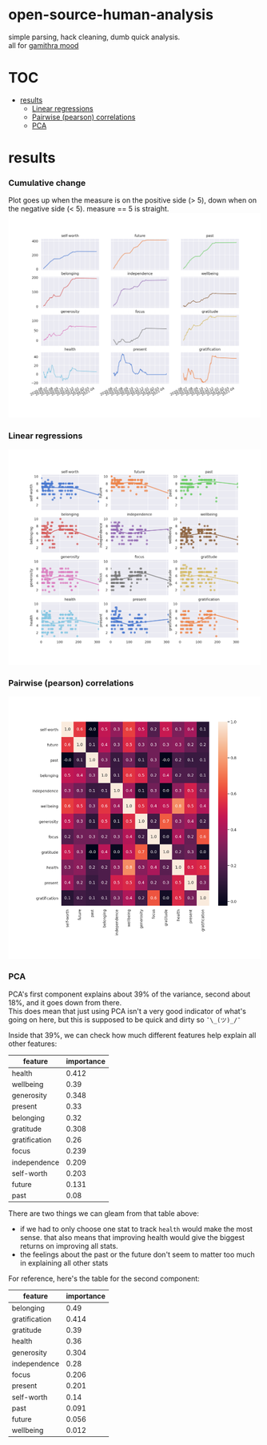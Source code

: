 # open-source-human-analysis
simple parsing, hack cleaning, dumb quick analysis.    
all for [gamithra mood](https://github.com/open-source-person/gamithra_mood)

# TOC
   * [results](#results)
      * [Linear regressions](#linear-regressions)
      * [Pairwise (pearson) correlations](#pairwise-pearson-correlations)
      * [PCA](#pca)

# results
### Cumulative change
Plot goes up when the measure is on the positive side (> 5), down when on the negative side (< 5). measure == 5 is straight.
![cumulative](https://raw.githubusercontent.com/KingBoomie/open-source-human-analysis/master/results/cumulative_change.png)

### Linear regressions
![summary](https://raw.githubusercontent.com/KingBoomie/open-source-human-analysis/master/results/summarise_points.png)    

### Pairwise (pearson) correlations
![correlations](https://raw.githubusercontent.com/KingBoomie/open-source-human-analysis/master/results/correlations.png)

### PCA
PCA's first component explains about 39% of the variance, second about 18%, and it goes down from there.    
This does mean that just using PCA isn't a very good indicator of what's going on here, but this is supposed to be quick and dirty so `¯\_(ツ)_/¯`

Inside that 39%, we can check how much different features help explain all other features:

| feature | importance |
| --- | --- |
| health | 0.412 |
| wellbeing | 0.39 |
| generosity | 0.348 |
| present | 0.33 |
| belonging | 0.32 |
| gratitude | 0.308 |
| gratification | 0.26 |
| focus | 0.239 |
| independence | 0.209 |
| self-worth | 0.203 |
| future | 0.131 |
| past | 0.08 |

There are two things we can gleam from that table above:  
 * if we had to only choose one stat to track ``health`` would make the most sense. that also means that improving health would give the biggest returns on improving all stats.
 * the feelings about the past or the future don't seem to matter too much in explaining all other stats
 
 For reference, here's the table for the second component: 
 
| feature | importance |
| --- | --- |
| belonging  | 0.49 |
| gratification | 0.414 |
| gratitude  | 0.39 |
| health | 0.36 |
| generosity  | 0.304 |
| independence | 0.28 |
| focus | 0.206 |
| present | 0.201 |
| self-worth  | 0.14 |
| past  | 0.091 |
| future  | 0.056 |
| wellbeing  | 0.012 |

  



